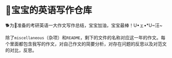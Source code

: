 # 🦌宝宝的英语写作仓库

🐕为🦌准备的考研英语一大作文写作总结，宝宝加油，宝宝最棒！U•ェ•*U~汪~

除了`miscellaneous`（杂项）和`README`，剩下的文件的名称对应这一年的作文。每个里面都包含我写的作文，对自己作文的简要分析，对存在问题的反思以及对范文的对比，反思。